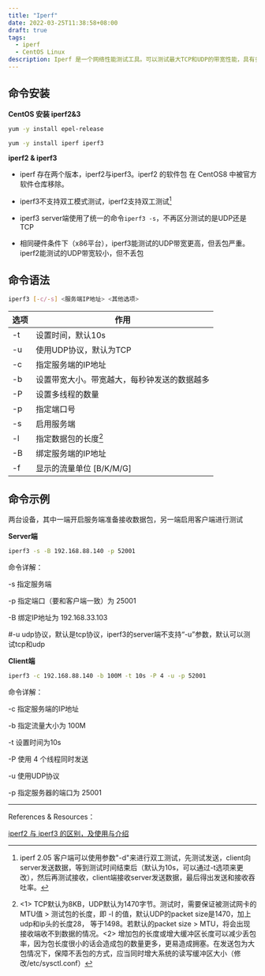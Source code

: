 ```yaml
---
title: "Iperf"
date: 2022-03-25T11:38:58+08:00
draft: true
tags:
  - iperf
  - CentOS Linux
description: Iperf 是一个网络性能测试工具。可以测试最大TCP和UDP的带宽性能，具有多种参数，可以根据需要进行调整，可以报告带宽、延迟抖动和数据包丢失。
---
```




## 命令安装

**CentOS 安装 iperf2&3**

```bash
yum -y install epel-release
```

```bash
yum -y install iperf iperf3
```



**iperf2 & iperf3**

- iperf 存在两个版本，iperf2与iperf3。iperf2 的软件包 在 CentOS8 中被官方软件仓库移除。
- iperf3不支持双工模式测试，iperf2支持双工测试[^1]

- iperf3 server端使用了统一的命令`iperf3 -s`，不再区分测试的是UDP还是TCP
- 相同硬件条件下（x86平台），iperf3能测试的UDP带宽更高，但丢包严重。iperf2能测试的UDP带宽较小，但不丢包



## 命令语法

```bash
iperf3 [-c/-s] <服务端IP地址> <其他选项>
```

| 选项 | 作用                                         |
| ---- | -------------------------------------------- |
| -t   | 设置时间，默认10s                            |
| -u   | 使用UDP协议，默认为TCP                       |
| -c   | 指定服务端的IP地址                           |
| -b   | 设置带宽大小。带宽越大，每秒钟发送的数据越多 |
| -P   | 设置多线程的数量                             |
| -p   | 指定端口号                                   |
| -s   | 启用服务端                                   |
| -l   | 指定数据包的长度[^2]                         |
| -B   | 绑定服务端的IP地址                           |
| -f   | 显示的流量单位 [B/K/M/G]                     |



## 命令示例

两台设备，其中一端开启服务端准备接收数据包，另一端启用客户端进行测试

**Server端**

```bash
iperf3 -s -B 192.168.88.140 -p 52001
```

命令详解：

-s 指定服务端 

-p 指定端口（要和客户端一致）为 25001

-B 绑定IP地址为 192.168.33.103

#-u udp协议，默认是tcp协议，iperf3的server端不支持“-u”参数，默认可以测试tcp和udp

**Client端**

```bash
iperf3 -c 192.168.88.140 -b 100M -t 10s -P 4 -u -p 52001
```

命令详解：

-c 指定服务端的IP地址

-b 指定流量大小为 100M

-t 设置时间为10s

-P 使用 4 个线程同时发送

-u 使用UDP协议

-p 指定服务器的端口为 25001



---

[^1]: iperf 2.05 客户端可以使用参数"-d"来进行双工测试，先测试发送，client向server发送数据，等到测试时间结束后（默认为10s，可以通过-t选项来更改），然后再测试接收，client端接收server发送数据，最后得出发送和接收吞吐率。

[^2]: <1> TCP默认为8KB，UDP默认为1470字节。测试时，需要保证被测试网卡的MTU值 > 测试包的长度，即 -l 的值，默认UDP的packet size是1470，加上udp和ip头的长度28， 等于1498。若默认的packet size > MTU，将会出现接收端收不到数据的情况。<2> 增加包的长度或增大缓冲区长度可以减少丢包率，因为包长度很小的话会造成包的数量更多，更易造成拥塞。在发送包为大包情况下，保障不丢包的方式，应当同时增大系统的读写缓冲区大小（修改/etc/sysctl.conf）



References & Resources：

[iperf2 与 iperf3 的区别，及使用与介绍](https://blog.csdn.net/hfut_zhanghu/article/details/122980059)

